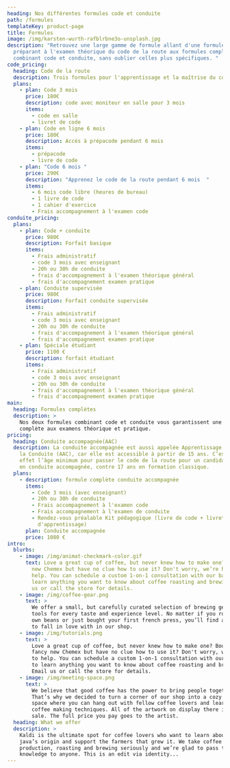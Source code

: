 ```yaml
---
heading: Nos différentes formules code et conduite
path: /formules
templateKey: product-page
title: Formules
image: /img/karsten-wurth-rafblrbne3o-unsplash.jpg
description: "Retrouvez une large gamme de formule allant d'une formule simple
  préparant à l'examen théorique du code de la route aux formules complètes
  combinant code et conduite, sans oublier celles plus spécifiques. "
code_pricing:
  heading: Code de la route
  description: Trois formules pour l'apprentissage et la maîtrise du code de la route
  plans:
    - plan: Code 3 mois
      price: 180€
      description: code avec moniteur en salle pour 3 mois
      items:
        - code en salle
        - livret de code
    - plan: Code en ligne 6 mois
      price: 180€
      description: Accès à prépacode pendant 6 mois
      items:
        - prépacode
        - livre de code
    - plan: "Code 6 mois "
      price: 290€
      description: "Apprenez le code de la route pendant 6 mois  "
      items:
        - 6 mois code libre (heures de bureau)
        - 1 livre de code
        - 1 cahier d'exercice
        - Frais accompagnement à l'examen code
conduite_pricing:
  plans:
    - plan: Code + conduite
      price: 980€
      description: Forfait basique
      items:
        - Frais administratif
        - code 3 mois avec enseignant
        - 20h ou 30h de conduite
        - frais d'accompagnement à l'examen théorique général
        - frais d'accompagnement examen pratique
    - plan: Conduite supervisée
      price: 980€
      description: Forfait conduite supervisée
      items:
        - Frais administratif
        - code 3 mois avec enseignant
        - 20h ou 30h de conduite
        - frais d'accompagnement à l'examen théorique général
        - frais d'accompagnement examen pratique
    - plan: Spéciale étudiant
      price: 1100 €
      description: forfait étudiant
      items:
        - Frais administratif
        - code 3 mois avec enseignant
        - 20h ou 30h de conduite
        - frais d'accompagnement à l'examen théorique général
        - frais d'accompagnement examen pratique
main:
  heading: Formules complètes
  description: >
    Nos deux formules combinant code et conduite vous garantissent une formation
    complète aux examens théorique et pratique.
pricing:
  heading: Conduite accompagnée(AAC)
  description: La conduite accompagnée est aussi appelée Apprentissage Anticipé de
    la Conduite (AAC), car elle est accessible à partir de 15 ans. C’est en
    effet l’âge minimum pour passer le code de la route pour un candidat inscrit
    en conduite accompagnée, contre 17 ans en formation classique.
  plans:
    - description: formule complète conduite accompagnée
      items:
        - Code 3 mois (avec enseignant)
        - 20h ou 30h de conduite
        - Frais accompagnement à l'examen code
        - Frais accompagnement à l'examen de conduite
        - Rendez-vous préalable Kit pédagogique (livre de code + livret
          d'apprentissage)
      plan: Conduite accompagnée
      price: 1080 €
intro:
  blurbs:
    - image: /img/animat-checkmark-color.gif
      text: Love a great cup of coffee, but never knew how to make one? Bought a fancy
        new Chemex but have no clue how to use it? Don't worry, we’re here to
        help. You can schedule a custom 1-on-1 consultation with our baristas to
        learn anything you want to know about coffee roasting and brewing. Email
        us or call the store for details.
    - image: /img/coffee-gear.png
      text: >
        We offer a small, but carefully curated selection of brewing gear and
        tools for every taste and experience level. No matter if you roast your
        own beans or just bought your first french press, you’ll find a gadget
        to fall in love with in our shop.
    - image: /img/tutorials.png
      text: >
        Love a great cup of coffee, but never knew how to make one? Bought a
        fancy new Chemex but have no clue how to use it? Don't worry, we’re here
        to help. You can schedule a custom 1-on-1 consultation with our baristas
        to learn anything you want to know about coffee roasting and brewing.
        Email us or call the store for details.
    - image: /img/meeting-space.png
      text: >
        We believe that good coffee has the power to bring people together.
        That’s why we decided to turn a corner of our shop into a cozy meeting
        space where you can hang out with fellow coffee lovers and learn about
        coffee making techniques. All of the artwork on display there is for
        sale. The full price you pay goes to the artist.
  heading: What we offer
  description: >
    Kaldi is the ultimate spot for coffee lovers who want to learn about their
    java’s origin and support the farmers that grew it. We take coffee
    production, roasting and brewing seriously and we’re glad to pass that
    knowledge to anyone. This is an edit via identity...
---
```

